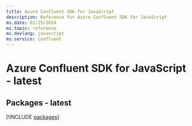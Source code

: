 ```yaml
---
title: Azure Confluent SDK for JavaScript
description: Reference for Azure Confluent SDK for JavaScript
ms.date: 01/25/2024
ms.topic: reference
ms.devlang: javascript
ms.service: confluent
---
```

# Azure Confluent SDK for JavaScript - latest
## Packages - latest
[!INCLUDE [packages](confluent-index.md)]